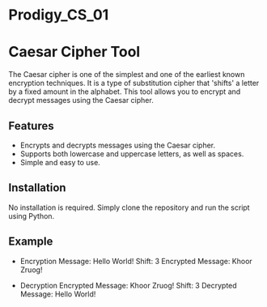 # Prodigy_CS_01

# Caesar Cipher Tool

The Caesar cipher is one of the simplest and one of the earliest known encryption techniques. It is a type of substitution cipher that 'shifts' a letter by a fixed amount in the alphabet. This tool allows you to encrypt and decrypt messages using the Caesar cipher.

## Features

- Encrypts and decrypts messages using the Caesar cipher.
- Supports both lowercase and uppercase letters, as well as spaces.
- Simple and easy to use.

## Installation

No installation is required. 
Simply clone the repository and run the script using Python.

## Example

* Encryption
Message: Hello World!
Shift: 3
Encrypted Message: Khoor Zruog!

* Decryption
Encrypted Message: Khoor Zruog!
Shift: 3
Decrypted Message: Hello World!


